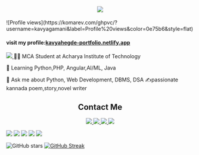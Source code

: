 <h1 align="center">
    <img src="https://readme-typing-svg.herokuapp.com/?font=Righteous&size=35&center=true&vCenter=true&width=500&height=70&duration=4000&lines=Hi+There!+👋;+I'm+kavya+Hegde!;&color=blue" />
</h1>
![Profile views](https://komarev.com/ghpvc/?username=kavyagamani&label=Profile%20views&color=0e75b6&style=flat)
<h4>visit my profile:<a href="https://kavyahegde-portfolio.netlify.app/" target="_blank">kavyahegde-portfolio.netlify.app</a>
</h4>
<a href="https://github.com/kavyagamani?tab=followers">
  <img src="https://img.shields.io/github/followers/kavyagamani?label=Follow&style=social" />
</a>
👩‍💻 MCA Student at Acharya Institute of Technology  

🌱 Learning Python,PHP, Angular,AI/ML, Java 

💬 Ask me about Python, Web Development, DBMS, DSA 
✍️passionate kannada poem,story,novel writer
<h2 align="center"> Contact Me </h2>
<div align="center">
    <a href="mailto:kavyabhegde859@gmail.com">
        <img src="https://img.shields.io/badge/Gmail-333333?style=for-the-badge&logo=gmail&logoColor=red" />
    </a>
    <a href="https://www.linkedin.com/in/kavya-hegde-7634aa2a0" target="_blank">
        <img src="https://img.shields.io/badge/LinkedIn-0077B5?style=for-the-badge&logo=linkedin&logoColor=white" />
    </a>
    <a href="https://x.com/kavyaHegde88662" target="_blank">
        <img src="https://img.shields.io/badge/X-000000?style=for-the-badge&logo=x&logoColor=white" />
    </a>
  <a href="https://pratilipi.app.link/aMYugWEyfXb" target="_blank">
  <img src="https://img.shields.io/badge/Pratilipi-FF6F00?style=for-the-badge&logo=pratilipi&logoColor=white" />
</a>

</div>


![](https://github-profile-summary-cards.vercel.app/api/cards/profile-details?username=kavyagamani&theme=default) 
![](https://github-profile-summary-cards.vercel.app/api/cards/repos-per-language?username=kavyagamani&theme=default)
![](https://github-profile-summary-cards.vercel.app/api/cards/most-commit-language?username=kavyagamani&theme=default)
![](https://github-profile-summary-cards.vercel.app/api/cards/stats?username=kavyagamani&theme=default)
![](https://github-profile-summary-cards.vercel.app/api/cards/productive-time?username=kavyagamani&theme=default&utcOffset=+5.5)


![GitHub stars](https://img.shields.io/github/stars/kavyagamani?label=Stars&style=social)
[![GitHub Streak](https://github-readme-streak-stats.herokuapp.com?user=kavyagamani&hide_border=true)](https://git.io/streak-stats)

 
